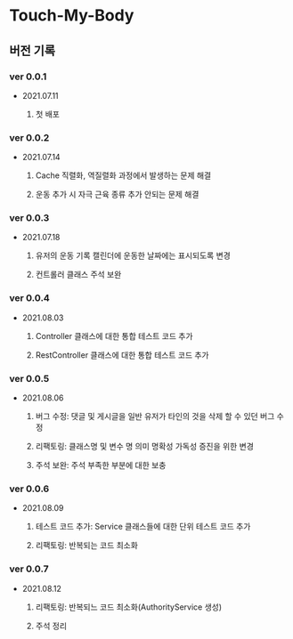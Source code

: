 # Touch-My-Body

## 버전 기록

### ver 0.0.1 

- 2021.07.11

    1. 첫 배포

### ver 0.0.2

- 2021.07.14

    1. Cache 직렬화, 역질렬화 과정에서 발생하는 문제 해결

    2. 운동 추가 시 자극 근육 종류 추가 안되는 문제 해결

### ver 0.0.3

- 2021.07.18

    1. 유저의 운동 기록 캘린더에 운동한 날짜에는 표시되도록 변경

    2. 컨트롤러 클래스 주석 보완

### ver 0.0.4

- 2021.08.03

    1. Controller 클래스에 대한 통합 테스트 코드 추가 

    2. RestController 클래스에 대한 통합 테스트 코드 추가 

### ver 0.0.5

- 2021.08.06

    1. 버그 수정: 댓글 및 게시글을 일반 유저가 타인의 것을 삭제 할 수 있던 버그 수정
 
    2. 리팩토링: 클래스명 및 변수 명 의미 명확성 가독성 증진을 위한 변경

    3. 주석 보완: 주석 부족한 부분에 대한 보충 

### ver 0.0.6

- 2021.08.09

    1. 테스트 코드 추가: Service 클래스들에 대한 단위 테스트 코드 추가 

    2. 리팩토링: 반복되는 코드 최소화

### ver 0.0.7

- 2021.08.12

    1. 리팩토링: 반복되느 코드 최소화(AuthorityService 생성)

    2. 주석 정리
